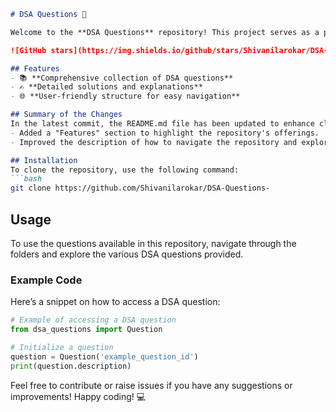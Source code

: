 ```markdown
# DSA Questions 🚀

Welcome to the **DSA Questions** repository! This project serves as a platform for developers and learners to practice and enhance their skills in Data Structures and Algorithms (DSA). This repository is designed to help you improve your understanding of various data structures and algorithms through a collection of questions and solutions.

![GitHub stars](https://img.shields.io/github/stars/Shivanilarokar/DSA-Questions-?style=social) ![Forks](https://img.shields.io/github/forks/Shivanilarokar/DSA-Questions-?style=social)

## Features
- 📚 **Comprehensive collection of DSA questions**
- ✍️ **Detailed solutions and explanations**
- 🌐 **User-friendly structure for easy navigation**

## Summary of the Changes
In the latest commit, the README.md file has been updated to enhance clarity and usability. Key updates include:
- Added a "Features" section to highlight the repository's offerings.
- Improved the description of how to navigate the repository and explore the questions.

## Installation
To clone the repository, use the following command:
```bash
git clone https://github.com/Shivanilarokar/DSA-Questions-
```

## Usage
To use the questions available in this repository, navigate through the folders and explore the various DSA questions provided.

### Example Code
Here’s a snippet on how to access a DSA question:
```python
# Example of accessing a DSA question
from dsa_questions import Question

# Initialize a question
question = Question('example_question_id')
print(question.description)
```

Feel free to contribute or raise issues if you have any suggestions or improvements! Happy coding! 💻
```